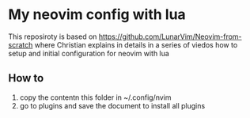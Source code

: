 # My neovim config with lua
This reposiroty is based on https://github.com/LunarVim/Neovim-from-scratch where Christian explains in details in a series of viedos how to setup and initial configuration for neovim with lua

## How to
1. copy the contentn this folder in ~/.config/nvim 
2. go to plugins and save the document to install all plugins

